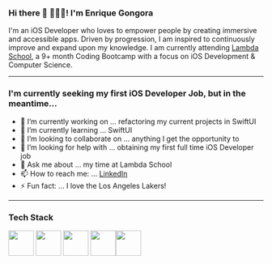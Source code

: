 ### Hi there 👋 👨🏻‍💻! I'm Enrique Gongora

I'm an iOS Developer who loves to empower people by creating immersive and accessible apps. Driven by progression, I am inspired to continuously improve and expand upon my knowledge. I am currently attending [Lambda School](https://www.Lambdaschool.com), a 9+ month Coding Bootcamp with a focus on iOS Development & Computer Science.

---

### I'm currently seeking my first iOS Developer Job, but in the meantime...

- 🔭 I’m currently working on ... refactoring my current projects in SwiftUI
- 🌱 I’m currently learning ... SwiftUI
- 👯 I’m looking to collaborate on ... anything I get the opportunity to
- 🤔 I’m looking for help with ... obtaining my first full time iOS Developer job
- 💬 Ask me about ... my time at Lambda School
- 📫 How to reach me: ... [LinkedIn](https://www.linkedin.com/in/enrique-gongora/)
- ⚡ Fun fact: ... I love the Los Angeles Lakers!

---

### Tech Stack
<img src="https://github.com/abranhe/programming-languages-logos/blob/master/src/swift/swift.png" height="50"> <img src="https://miro.medium.com/max/520/1*ybR3zZMfMB1MEO6yjhNcog.png" height="50"> <img src="https://upload.wikimedia.org/wikipedia/commons/1/1e/Xcode_Icon.png" height ="50"> <img src="https://github.com/abranhe/programming-languages-logos/blob/master/src/python/python.png" height="50"><img src="https://koenig-media.raywenderlich.com/uploads/2019/01/succeeded.png" height="50">
